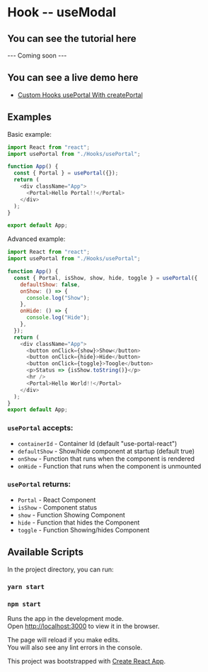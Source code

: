 # Hook -- useModal

## You can see the tutorial here
--- Coming soon ---

## You can see a live demo here
* [Custom Hooks usePortal With createPortal](https://codesandbox.io/s/custom-hooks-useportal-with-createportal-zjcqb)


## Examples
Basic example:
```javascript
import React from "react";
import usePortal from "./Hooks/usePortal";

function App() {
  const { Portal } = usePortal({});
  return (
    <div className="App">
      <Portal>Hello Portal!!</Portal>
    </div>
  );
}

export default App;
```

Advanced example:
```javascript
import React from "react";
import usePortal from "./Hooks/usePortal";

function App() {
  const { Portal, isShow, show, hide, toggle } = usePortal({
    defaultShow: false,
    onShow: () => {
      console.log("Show");
    },
    onHide: () => {
      console.log("Hide");
    },
  });
  return (
    <div className="App">
      <button onClick={show}>Show</button>
      <button onClick={hide}>Hide</button>
      <button onClick={toggle}>Toogle</button>
      <p>Status => {isShow.toString()}</p>
      <hr />
      <Portal>Hello World!!</Portal>
    </div>
  );
}
export default App;
```

### `usePortal` accepts:
* `containerId` - Container Id (default "use-portal-react")
* `defaultShow` - Show/hide component at startup (default true)
* `onShow` - Function that runs when the component is rendered
* `onHide` - Function that runs when the component is unmounted

### `usePortal` returns:
* `Portal` - React Component
* `isShow` - Component status 
* `show` - Function Showing Component
* `hide` - Function that hides the Component
* `toggle` - Function Showing/hides Component


## Available Scripts

In the project directory, you can run:

### `yarn start`

### `npm start`

Runs the app in the development mode.<br />
Open [http://localhost:3000](http://localhost:3000) to view it in the browser.

The page will reload if you make edits.<br />
You will also see any lint errors in the console.

This project was bootstrapped with [Create React App](https://github.com/facebook/create-react-app).

